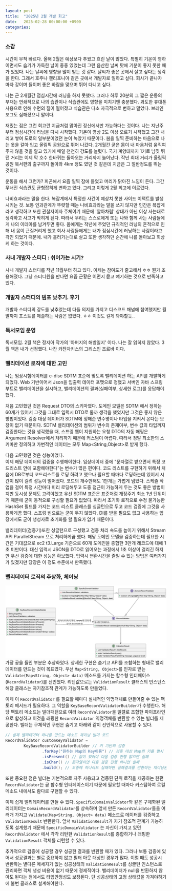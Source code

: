 ```yaml
---
layout: post
title:  "2025년 2월 개발 회고"
date:   2025-02-28 00:00:00 +0900
categories: 
---
```


### 소감
시간이 무척 빠르다. 올해 2월은 예상보다 추웠고 흐린 날이 많았다. 특별히 기온이 영하이면서도 습기가 가득한 날이 종종 있었는데 그런 음산한 날씨 탓에 기분이 좋지 못한 때가 있었다. 나는 날씨에 영향을 많이 받는 것 같다. 날씨가 좋은 곳에서 살고 싶다는 생각을 한다. 그래서 호주나 캘리포니아 같은 곳에서 개발자로 일하고 싶다. 회사가 끝나자 마자 강이며 들이며 좋은 바람을 맞으며 뛰어 다니고 싶다.

 나는 근 2개월간 점심시간에 러닝을 하지 못했다. 그러나 하루 20분의 그 짧은 운동의 부재는 연쇄적으로 나의 습관이나 식습관에도 영향을 미치기엔 충분했다. 과도한 휴대폰 사용으로 인해 수면의 질이 떨어졌고 식습관은 다소 자극적으로 변하고 말았다. 브레인 포그도 심해졌으니 말이다.  

재밌는 점은 그런 회고란 지금처럼 맑아진 정신에서만 가능하다는 것이다. 나는 지난주부터 점심시간에 러닝을 다시 시작했다. 기온이 영상 2도 이상 오르기 시작했고 그간 내리고 쌓여 도로의 일부분이었던 눈이 녹았기 때문이다. 봄을 일찍 준비하는 마음으로 나는 옷을 갈아 입고 올림픽 공원으로 뛰어 나갔다. 2개월간 굳은 몸이 내 마음처럼 움직여주지 않을 것을 알고 있기에 매일 천천히 강도를 늘렸다. 국기 계양대까지 1키로 남짓 뛰던 거리는 이제 막 호수 한바퀴는 돌아오는 거리까지 늘어났다. 작년 최대 거리가 올림픽공원 북서편의 출구까지 돌아와 4km 정도 였던 것 같은데 지금은 그 절반정도를 뛰는 것이다. 

운동을 해서 그런가? 피곤해서 요즘 일찍 잠에 들었고 머리가 맑아진 느낌이 든다. 그간 무너진 식습관도 균형잡히게 변하고 있다. 그리고 이렇게 2월 회고에 이르렀다. 

나비효과라는 말을 한다. 복잡계에서 특정한 사건이 예상치 못한 사이드 이팩트를 발생시키는 것. 보통 인과관계가 뚜렷할 때는 나비효과라는 말을 쓰지 않지만 인간은 복잡계라고 생각하고 또한 관찰자이자 주체이기 때문에 '알아차림' 상태가 아닌 이상 사는대로 생각하고 사고가 막히게 된다. 따라서 우리는 스스로에게 또는 나와 함께 사는 사람들에게 나의 이데아를 남겨두면 좋다. 몸에게는 작년에 주었던 규칙적인 러닝의 흔적으로 인해 내 몸이 근질거리게 했고 회사 사람들에게는 내가 점심시간에 러닝하는 사람이라고 각인 되었기 때문에. 내가 흘러가는대로 살고 또한 생각하던 순간에 나를 돌아보고 회상케 하는 것이다.

### 사내 개발자 스터디 : 쉬어가는 시기?
사내 개발자 스터디를 작년 11월부터 하고 있다. 이제는 참여도가 줄고해서 ㅎㅎ 뭔가 조용해졌다. 그냥 스터디원을 만나면 요즘 근황은 어떤지 묻고 얘기하는 것으로 만족하고 있다.

### 개발자 스터디의 템포 낮추기. 후기
개발자 스터디의 강도를 낮추었는데 다들 의지를 가지고 디스코드 채널에 참여했지만 월말까지 포스트를 제출하는 사람은 없었다. ㅎㅎ 이것도 길게 봐야할듯..

### 독서모임 운영
독서모임. 2월 책은 정지아 작가의 '아버지의 해방일지' 이다. 나는 잘 읽히지 않았다. 3월 책은 내가 선정했다. 나잔 카잔차키스의 그리스인 조르바 이다. 

### 밸리데이션 로직에 대한 고민
나는 임상시험데이터를 c-disc SDTM 표준에 맞도록 밸리데이션 하는 API를 개발하게 되었다. Web 기반이어서 Json을 입출력 데이터 포맷으로 정했고 서버인 자바 스프링부트로 밸리데이션을 실시하고, 밸리데이션의 결과(실패여부, 상세한 로그)를 응답해야 했다.

 처음 고민했던 것은 Request DTO의 스키마였다. 도메인 모델은 SDTM 에서 정하는 60개가 있어서 그것을 그대로 입력시 DTO로 둘까 생각을 했었지만 그것은 좋지 않은 방법이었다. 검증 대상 데이터가 SDTM에 정해준 변수명이나 타입을 지켜서 온다는 보장이 없기 때문이다. SDTM 밸리데이션의 범위가 변수의 존재여부, 변수 값의 타입까지 검증한다는 것을 생각했을 때, 스프링 웹이 지원하는 요청 DTO의 자동 매핑은 Argument Resolver에서 처리하기 때문에 커스텀이 어렵다. 따라서 정말 최소한의 스키마만 정의하고 가변적인 데이터는 모두 Map<String,Object>로 받게 했다.

 다음 고민했던 것은 성능이었다.   
  이제 해당 데이터의 검증을 수행해야한다. 임상데이터 중에 "문자열로 받으면서 특정 코드리스트 안에 포함해야한다"는 변수가 많은 편이다. 코드 리스트를 구현하기 위해서 처음에 DB로부터 코드리스트를 로딩 하려고 했으나 필요할 때마다 로딩하는데 있어서 시간이 많이 걸려 성능이 떨어졌다. 코드의 개수만해도 1만개는 가볍게 넘었다. 스케쥴 작업을 걸어 특정 시간마다 미리 로딩해두고 도중 접근이 가능하게 두는 것도 좋은 방법이지만 동시성 문제도 고려야했고 우선 SDTM 표준은 표준처럼 개정주기 최소 1년 단위이기 때문에 굳이 동적으로 구성할 필요가 없었다. 따라서 초기화 로직으로 수정 불가능한 HashSet<String> 필드를 가지는 코드 리스트 클래스를 싱글턴으로 두고 코드 검증에 그것을 사용하게끔 했다. 스프링 빈으로는 굳이 두지 않았다. DI를 받을 필요도 없고 사용하는 입장에서도 굳이 생성자로 초기화를 할 필요가 없기 때문이다.  
 
 밸리데이터(검증기)또한 싱글턴으로 구성했고 검증 처리 속도를 높이기 위해서 Stream API ParallelStream 으로 처리하게끔 했다. 해당 도메인 모델을 검증하는데 필요한 시간은 기대값으로 ec2 t3.Large 기준으로 60개 도메인을 종합한 3만개 레코드에 대해 1초 미만이다. 대신 입력시 JSON을 DTO로 읽어오는 과정에서 1초 이상이 걸리긴 하지만 우선 검증에 대한 성능은 확보했다. 입력시 변환시간을 줄일 수 있는 방법은 여러가지가 있겠지만 당장은 이 정도 수준에서 만족했다.

### 벨리데이터 로직의 추상화, 체이닝
![밸리데이터](/img/2025-02-28-validatorexample.png)
가장 공을 들인 부분은 추상화였다. 상세한 구현은 숨기고 API를 조합하는 형태로 밸리데이터를 만드는 것이 목표였다. 우선 `Map<String, Object>`를 인자로 받는 `Validate(Map<String, Object> data)` 메소드를 가지는 함수형 인터페이스(`RecordValidator`)를 선언했다. 리턴값으로는 `ValidationResult` 클래스의 인스턴스 해당 클래스는 자기참조적 관계가 가능하도록 만들었다.  

이제 이 `RecordValidator` 를 필요할 때마다 실체적인 익명객체로 만들어줄 수 있는 팩토리 메서드가 필요하다. 그 역할을 `KeyBaseRecordValidatorBuilder`가 수행한다. 해당 팩토리 메소드는 빌더패턴으로 여러 `RecordValidator`을 일렬로 조합한 파이프라인으로 합성하고 이것을 래핑한 `RecordValidator` 익명객체를 반환할 수 있는 빌더를 제공한다. 빌더는 구체적인 구현은 숨기고 아래와 같이 선언적으로 사용할 수 있다.

```java
// 실제 밸리데이터 하나를 만드는 메소드 체이닝 빌더 코드
RecordValidator customKeyValidator = 
        KeyBaseRecordValidatorBuilder // 키 기반의 검증
                .forKey("원하는 Map의 Key이름") // 검증 대상 Map의 키를 명시
                .isPresent() // 값이 있어야 다음 검증 진행 없으면 실패
                .isChar() // 문자열이면 다음 검증 진행 아니면 실패
                .build(); // 도중에 하나라도 실패하면 실패결과를 반환하는 체이닝된 검증 객체를 반환
```

또한 중요한 점은 빌더는 기본적으로 자주 사용되고 검증된 단위 로직을 제공하는 한편 `RecordValidator`는 곧 함수형 인터페이스이기 때문에 필요할 때마다 커스텀하여 로컬메소드 내에서도 람다로 구현할 수 있다.

이제 쉽게 밸리데이터를 만들 수 있다. `SpecificDomainValidator`와 같은 구체화된 밸리데이터는 `DomainRecordValidator`를 상속하며 앞서 만든 `RecordValidator`들을 여러개 가지고 `Validate(Map<String, Object> data)` 메소드로 데이터를 검증하고 `ValidationResult` 반환한다. 앞서 `ValidationResult`가 자기 참조적 관계가 가능하도록 설계했기 때문에  `SpecificDomainValidator` 는 자신이 가지고 있던  `RecordValidator` 에서 각각 리턴한 `ValidationResult`를 종합하거나 래핑한 `ValidationResult` 객체를 리턴할 수 있다.

추가적으로 검증에 성공할 경우 성공한 결과를 반환할 때가 있다. 그러나 보통 검증에 있어서 성공결과는 별로 중요하지 않고 필터 아웃 대상인 경우가 많다. 이럴 때도 성공시 반환하는 별다른 메세지가 없는 성공상태의 `ValidationResult`를 싱글턴 인스턴스로 관리하면 객체 생성 비용이 없기 때문에 경제적이다. 밸리데이터가 null을 반환하지 않아도 된다는 점에서도 타입안정성도 보장된다. 단 성공상태의 고정 상태값을 가져야하기에 불변 클래스로 설계해야한다.

